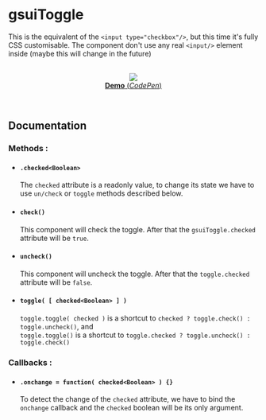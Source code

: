 # gsuiToggle

This is the equivalent of the `<input type="checkbox"/>`, but this time it's fully CSS customisable. The component don't use any real `<input/>` element inside (maybe this will change in the future)<br/>
<br/>
<p align="center">
  <a href="https://codepen.io/mr21/full/XRMQrw">
    <img src="https://gridsound.github.io/assets/screenshots/gsuiToggle.png"/><br/>
    <b>Demo</b> (<i>CodePen</i>)
  </a>
</p>
<br/>

## Documentation

### Methods :

* #### `.checked<Boolean>`
  The `checked` attribute is a readonly value, to change its state we have to use `un/check` or `toggle` methods described below.

* #### `check()`
  This component will check the toggle. After that the `gsuiToggle.checked` attribute will be `true`.

* #### `uncheck()`
  This component will uncheck the toggle. After that the `toggle.checked` attribute will be `false`.

* #### `toggle( [ checked<Boolean> ] )`
  `toggle.toggle( checked )` is a shortcut to `checked ? toggle.check() : toggle.uncheck()`, and  
  `toggle.toggle()` is a shortcut to `toggle.checked ? toggle.uncheck() : toggle.check()`

### Callbacks :

* #### `.onchange = function( checked<Boolean> ) {}`
  To detect the change of the `checked` attribute, we have to bind the `onchange` callback and the `checked` boolean will be its only argument.
